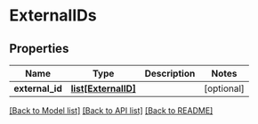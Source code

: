 # ExternalIDs

## Properties
Name | Type | Description | Notes
------------ | ------------- | ------------- | -------------
**external_id** | [**list[ExternalID]**](ExternalID.md) |  | [optional] 

[[Back to Model list]](../README.md#documentation-for-models) [[Back to API list]](../README.md#documentation-for-api-endpoints) [[Back to README]](../README.md)


